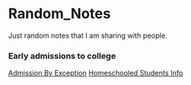 # Random_Notes
Just random notes that I am sharing with people.



### Early admissions to college
[Admission By Exception](https://admission.universityofcalifornia.edu/admission-requirements/freshman-requirements/admission-by-exception.html)
[Homeschooled Students Info](https://admission.universityofcalifornia.edu/admission-requirements/freshman-requirements/home-schooled-students.html)
